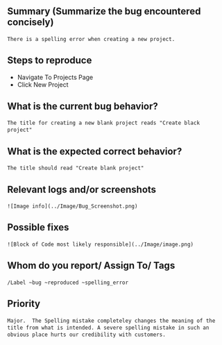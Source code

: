 
## Summary (Summarize the bug encountered concisely)

    There is a spelling error when creating a new project. 

## Steps to reproduce     

   - Navigate To Projects Page
   - Click New Project

## What is the current bug behavior?

    The title for creating a new blank project reads "Create black project" 

## What is the expected correct behavior?

    The title should read "Create blank project"
     
## Relevant logs and/or screenshots

    ![Image info](../Image/Bug_Screenshot.png)

## Possible fixes

    ![Block of Code most likely responsible](../Image/image.png)

## Whom do you report/ Assign To/ Tags

    /Label ~bug ~reproduced ~spelling_error

## Priority

    Major.  The Spelling mistake completeley changes the meaning of the title from what is intended. A severe spelling mistake in such an obvious place hurts our credibility with customers.
